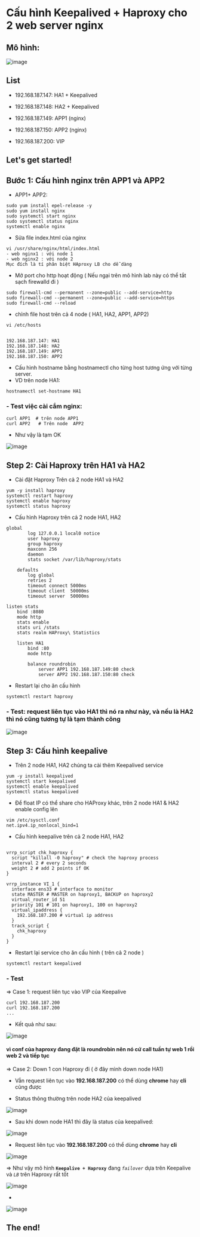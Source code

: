 # Cấu hình Keepalived + Haproxy cho 2 web server nginx

## Mô hình:
 
 
 ![image](https://user-images.githubusercontent.com/83824403/167338530-c626e988-1338-4595-b729-5ac15c52d8f5.png)


## List

- 192.168.187.147: HA1 + Keepalived

- 192.168.187.148: HA2 + Keepalived

- 192.168.187.149: APP1 (nginx)

- 192.168.187.150: APP2 (nginx)

- 192.168.187.200: VIP


## Let's get started!

## Bước 1: Cấu hình nginx trên APP1 và APP2

- APP1+ APP2:

```
sudo yum install epel-release -y
sudo yum install nginx
sudo systemctl start nginx
sudo systemctl status nginx
systemctl enable nginx
```

- Sửa file index.html của nginx

```
vi /usr/share/nginx/html/index.html
- web nginx1 : với node 1
- web nginx2 : với node 2
Mục đích là tí phân biệt HAproxy LB cho dễ dàng
```



- Mở port cho http hoạt động ( Nếu ngại trên mô hình lab này có thể tắt sạch firewalld đi )

```
sudo firewall-cmd --permanent --zone=public --add-service=http
sudo firewall-cmd --permanent --zone=public --add-service=https
sudo firewall-cmd --reload
```

- chỉnh file host trên cả 4 node ( HA1, HA2, APP1, APP2)

``` 
vi /etc/hosts


192.168.187.147: HA1 
192.168.187.148: HA2 
192.168.187.149: APP1 
192.168.187.150: APP2 
```

- Cấu hình hostname bằng hostnamectl cho từng host tương ứng với từng server. 
- VD trên node HA1:

``` 
hostnamectl set-hostname HA1
```

### - Test việc cài cắm nginx:

```
curl APP1  # trên node APP1
curl APP2   # Trên node  APP2
```

- Như vậy là tạm OK

![image](https://user-images.githubusercontent.com/83824403/167339702-74f2abc7-0d7c-4d24-8509-a5d8f0b0a678.png)

## Step 2: Cài Haproxy trên HA1 và HA2

- Cài đặt Haproxy Trên cả 2 node HA1 và HA2

```
yum -y install haproxy
systemctl restart haproxy
systemctl enable haproxy
systemctl status haproxy
```



- Cấu hình Haproxy trên cả 2 node HA1, HA2



```
global
        log 127.0.0.1 local0 notice
        user haproxy
        group haproxy
        maxconn 256
        daemon
        stats socket /var/lib/haproxy/stats

    defaults
        log global
        retries 2
        timeout connect 5000ms
        timeout client  50000ms
        timeout server  50000ms

listen stats
    bind :8080
    mode http
    stats enable
    stats uri /stats
    stats realm HAProxy\ Statistics

    listen HA1
        bind :80
        mode http

        balance roundrobin
            server APP1 192.168.187.149:80 check
            server APP2 192.168.187.150:80 check
```


- Restart lại cho ăn cấu hình 


```
systemctl restart haproxy
```

### - Test: request liên tục vào HA1 thì nó ra như này, và nếu là HA2 thì nó cũng tương tự là tạm thành công



![image](https://user-images.githubusercontent.com/83824403/167340427-249fa642-d70f-4c41-85a0-ac9e148f90b1.png)



## Step 3: Cấu hình keepalive

- Trên 2 node HA1, HA2 chúng ta cài thêm Keepalived service


```
yum -y install keepalived
systemctl start keepalived
systemctl enable keepalived
systemctl status keepalived
```


- Để float IP có thể share cho HAProxy khác, trên 2 node HA1 & HA2 enable config lên

```
vim /etc/sysctl.conf
net.ipv4.ip_nonlocal_bind=1
```

- Cấu hình keepalive trên cả 2 node HA1, HA2


```

vrrp_script chk_haproxy {
  script "killall -0 haproxy" # check the haproxy process
  interval 2 # every 2 seconds
  weight 2 # add 2 points if OK
}

vrrp_instance VI_1 {
  interface ens33 # interface to monitor
  state MASTER # MASTER on haproxy1, BACKUP on haproxy2
  virtual_router_id 51
  priority 101 # 101 on haproxy1, 100 on haproxy2
  virtual_ipaddress {
    192.168.187.200 # virtual ip address
  }
  track_script {
    chk_haproxy
  }
}

```


- Restart lại service cho ăn cấu hình ( trên cả 2 node )

```
systemctl restart keepalived
```


### - Test

=> Case 1: request liên tục vào VIP của Keepalive 

```
curl 192.168.187.200
curl 192.168.187.200
...
```
- Kết quả như sau:

![image](https://user-images.githubusercontent.com/83824403/167340989-b20b5072-0f22-4908-bde3-2b643ad810c1.png)


#### vì conf của haproxy đang đặt là roundrobin nên nó cứ call tuần tự web 1 rồi web 2 và tiếp tục

=> Case 2:  Down 1 con Haproxy đi ( ở đây mình down node HA1)

- Vẫn request liên tục vào **192.168.187.200** có thể dùng **chrome** hay **cli** cũng được



- Status thông thường trên node HA2 của keepalived

![image](https://user-images.githubusercontent.com/83824403/167341220-906232e5-a8b0-4c8f-a0f7-b2b39f74aa42.png)


- Sau khi down node HA1 thì đây là status của keepalived:

![image](https://user-images.githubusercontent.com/83824403/167341267-d49e4cec-21da-46fd-9988-bf565ba96574.png)



- Request liên tục vào **192.168.187.200** có thể dùng **chrome** hay **cli** 


![image](https://user-images.githubusercontent.com/83824403/167341448-fb1cf93f-a592-40e7-9a2f-ee0ac805107f.png)

 => Như vậy mô hình **`Keepalive + Haproxy`** đang *`failover`* dựa trên Keepalive và *`LB`* trên Haproxy rất tốt
 
 ![image](https://user-images.githubusercontent.com/83824403/167341651-dcb926f0-c4ea-47c5-b67f-744ea8b1ff2d.png)
 
 - 
 
 ![image](https://user-images.githubusercontent.com/83824403/167341676-75688069-7b3f-4d86-8539-4f5ee1bea23f.png)



## The end!
